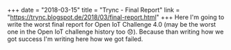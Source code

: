 +++
date = "2018-03-15"
title = "Trync - Final Report"
link = "https://trync.blogspot.de/2018/03/final-report.html"
+++
Here I'm going to write the worst final report for Open IoT Challenge 4.0 (may be the worst one in the Open IoT challenge history too 😞). Because than writing how we got success I'm writing here how we got failed.